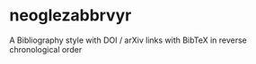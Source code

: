 # neoglezabbrvyr
A Bibliography style with DOI / arXiv links with BibTeX in reverse chronological order
